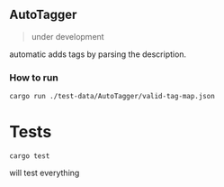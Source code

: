 
## AutoTagger

> under development

automatic adds tags by parsing the description.

### How to run

```
cargo run ./test-data/AutoTagger/valid-tag-map.json
```

# Tests

```
cargo test
```

will test everything
